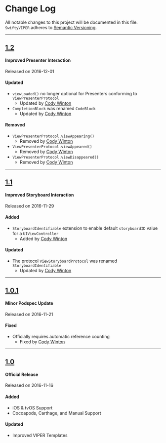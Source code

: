 # Change Log
All notable changes to this project will be documented in this file.
`SwiftyVIPER` adheres to [Semantic Versioning](http://semver.org/).

---

## [1.2](https://github.com/codytwinton/SwiftyVIPER/releases/tag/1.2)
#### Improved Presenter Interaction
Released on 2016-12-01

#### Updated
- `viewLoaded()` no longer optional for Presenters conforming to `ViewPresenterProtocol`
	- Updated by [Cody Winton](https://github.com/codytwinton)
- `CompletionBlock` was renamed `CodeBlock`
	- Updated by [Cody Winton](https://github.com/codytwinton)

#### Removed
- `ViewPresenterProtocol.viewAppearing()`
	- Removed by [Cody Winton](https://github.com/codytwinton)
- `ViewPresenterProtocol.viewAppeared()`
	- Removed by [Cody Winton](https://github.com/codytwinton)
- `ViewPresenterProtocol.viewDisappeared()`
	- Removed by [Cody Winton](https://github.com/codytwinton)

---

## [1.1](https://github.com/codytwinton/SwiftyVIPER/releases/tag/1.1)
#### Improved Storyboard Interaction
Released on 2016-11-29

#### Added
- `StoryboardIdentifiable` extension to enable default `storyboardID` value for a `UIViewController`
	- Added by [Cody Winton](https://github.com/codytwinton)

#### Updated
- The protocol `ViewStoryboardProtocol` was renamed `StoryboardIdentifiable`
	- Updated by [Cody Winton](https://github.com/codytwinton)

---

## [1.0.1](https://github.com/codytwinton/SwiftyVIPER/releases/tag/1.0.1)
#### Minor Podspec Update
Released on 2016-11-21

#### Fixed
- Officially requires automatic reference counting
	- Fixed by [Cody Winton](https://github.com/codytwinton)

---

## [1.0](https://github.com/codytwinton/SwiftyVIPER/releases/tag/1.0)
#### Official Release
Released on 2016-11-16

#### Added
- iOS & tvOS Support
- Cocoapods, Carthage, and Manual Support

#### Updated
- Improved VIPER Templates
